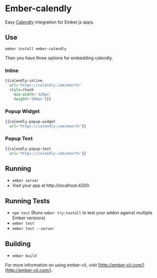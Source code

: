 # Ember-calendly

Easy [Calendly](calendly.com) integration for Ember.js apps.

## Use

```
ember install ember-calendly
```

Then you have three options for embedding calendly.

### Inline

```hbs
{{calendly-inline
  url='https://calendly.com/mnorth'
  style=(hash
    min-width='320px'
    height='580px')}}
```

### Popup Widget

```hbs
{{calendly-popup-widget
  url='https://calendly.com/mnorth'}}
```


### Popup Text

```hbs
{{calendly-popup-text
  url='https://calendly.com/mnorth'}}
```


## Running

* `ember server`
* Visit your app at http://localhost:4200.

## Running Tests

* `npm test` (Runs `ember try:testall` to test your addon against multiple Ember versions)
* `ember test`
* `ember test --server`

## Building

* `ember build`

For more information on using ember-cli, visit [http://ember-cli.com/](http://ember-cli.com/).

